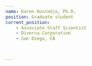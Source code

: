 ```yaml
---
name: Karen Kustedjo, Ph.D.
position: Graduate student
current_position:
    - Associate Staff Scientist
    - Diversa Corporation
    - San Diego, CA



---
```

